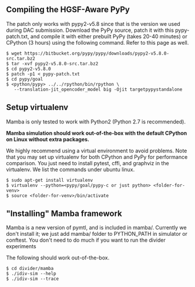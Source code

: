 Compiling the HGSF-Aware PyPy
-----------------------------
The patch only works with pypy2-v5.8 since that is the version we used
during DAC submission. Download the PyPy source, patch it with this
pypy-patch.txt, and compile it with either prebuilt PyPy (takes 20-40
minutes) or CPython (3 hours) using the following command. Refer to this
page as well.

```
$ wget https://bitbucket.org/pypy/pypy/downloads/pypy2-v5.8.0-src.tar.bz2
$ tar -xvf pypy2-v5.8.0-src.tar.bz2
$ cd pypy2-v5.8.0
$ patch -p1 < pypy-patch.txt
$ cd pypy/goal
$ <python/pypy> ../../rpython/bin/rpython \
   --translation-jit_opencoder_model big -Ojit targetpypystandalone
```

Setup virtualenv
----------------
Mamba is only tested to work with Python2 (Python 2.7 is recommended).

**Mamba simulation should work out-of-the-box with the default CPython on
Linux without extra packages.**


We highly recommend using a virtual environment to avoid problems. Note
that you may set up virtualenv for both CPython and PyPy for performance
comparison. You just need to install pytest, cffi, and graphviz in the
virtualenv. We list the commands under ubuntu linux.

```
$ sudo apt-get install virtualenv
$ virtualenv --python=<pypy/goal/pypy-c or just python> <folder-for-venv>
$ source <folder-for-venv>/bin/activate
```

"Installing" Mamba framework
----------------------------
Mamba is a new version of pymtl, and is included in mamba/. Currently we
don't install it; we just add mamba/ folder to PYTHON_PATH in simulator or
conftest. You don't need to do much if you want to run the divider
experiments

The following should work out-of-the-box.

```
$ cd divider/mamba
$ ./idiv-sim --help
$ ./idiv-sim --trace
```
